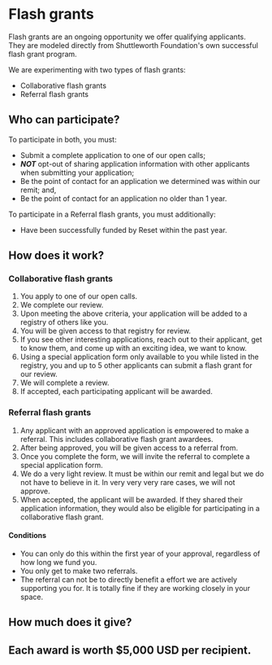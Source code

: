 # Flash grants

Flash grants are an ongoing opportunity we offer qualifying applicants. They are modeled directly from Shuttleworth Foundation's own successful flash grant program.

We are experimenting with two types of flash grants:

* Collaborative flash grants
* Referral flash grants

## Who can participate?

To participate in both, you must:

* Submit a complete application to one of our open calls;
* _**NOT**_ opt-out of sharing application information with other applicants when submitting your application;
* Be the point of contact for an application we determined was within our remit; and,
* Be the point of contact for an application no older than 1 year.

To participate in a Referral flash grants, you must additionally:

* Have been successfully funded by Reset within the past year.

## How does it work?

### Collaborative flash grants

1. You apply to one of our open calls.
2. We complete our review.
3. Upon meeting the above criteria, your application will be added to a registry of others like you. 
4. You will be given access to that registry for review.
5. If you see other interesting applications, reach out to their applicant, get to know them, and come up with an exciting idea, we want to know.
6. Using a special application form only available to you while listed in the registry, you and up to 5 other applicants can submit a flash grant for our review.
7. We will complete a review.
8. If accepted, each participating applicant will be awarded.

### Referral flash grants

1. Any applicant with an approved application is empowered to make a referral. This includes collaborative flash grant awardees.
2.  After being approved, you will be given access to a referral from. 
3. Once you complete the form, we will invite the referral to complete a special application form.
4. We do a very light review. It must be within our remit and legal but we do not have to believe in it. In very very very rare cases, we will not approve.
5. When accepted, the applicant will be awarded. If they shared their application information, they would also be eligible for participating in a collaborative flash grant.

#### Conditions

* You can only do this within the first year of your approval, regardless of how long we fund you. 
* You only get to make two referrals.
* The referral can not be to directly benefit a effort we are actively supporting you for. It is totally fine if they are working closely in your space.

## How much does it give?

Each award is worth $5,000 USD per recipient.   
- 





